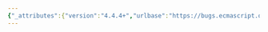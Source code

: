 ```yaml
---
{"_attributes":{"version":"4.4.4+","urlbase":"https://bugs.ecmascript.org/","maintainer":"dherman@mozilla.com"},"bug":{"bug_id":4528,"creation_ts":"2015-08-21 14:16:00 -0700","short_desc":"Annex E: Missing changes for Date","delta_ts":"2015-08-21 14:16:01 -0700","product":"ECMA-262 Edition 6","component":"technical issues","version":"unspecified","rep_platform":"All","op_sys":"All","bug_status":"CONFIRMED","priority":"Normal","bug_severity":"normal","everconfirmed":true,"reporter":{"uid":"andrebargull","name":"André Bargull"},"assigned_to":{"uid":"allen","name":"Allen Wirfs-Brock"},"long_desc":{"commentid":14689,"comment_count":0,"who":{"uid":"andrebargull","name":"André Bargull"},"bug_when":"2015-08-21 14:16:01 -0700","thetext":"`new Date(dateObj)` directly copies the underlying date value instead of calling ToPrimitive."}}}
---
```

